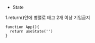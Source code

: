 - State

1.return()안에 병렬로 태그 2개 이상 기입금지

```javascript()
function App(){
  return useState('') 
}
```
